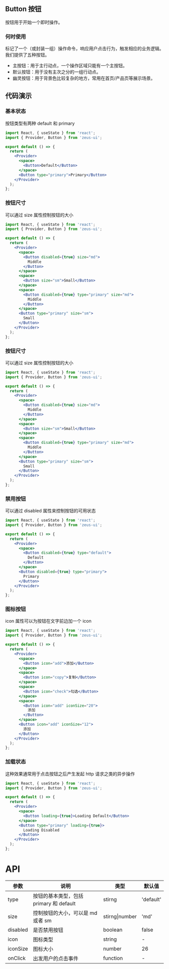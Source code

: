 ## Button 按钮

按钮用于开始一个即时操作。

### 何时使用

标记了一个（或封装一组）操作命令，响应用户点击行为，触发相应的业务逻辑。
我们提供了五种按钮。

- 主按钮：用于主行动点，一个操作区域只能有一个主按钮。
- 默认按钮：用于没有主次之分的一组行动点。
- 幽灵按钮：用于背景色比较复杂的地方，常用在首页/产品页等展示场景。

## 代码演示

### 基本状态

按钮类型有两种 default 和 primary

```jsx
import React, { useState } from 'react';
import { Provider, Button } from 'zeus-ui';

export default () => {
  return (
    <Provider>
      <space>
        <Button>Default</Button>
      </space>
      <Button type="primary">Primary</Button>
    </Provider>
  );
};
```

### 按钮尺寸

可以通过 size 属性控制按钮的大小

```jsx
import React, { useState } from 'react';
import { Provider, Button } from 'zeus-ui';

export default () => {
  return (
    <Provider>
      <space>
        <Button disabled={true} size="md">
          Middle
        </Button>
      </space>
      <space>
        <Button size="sm">Small</Button>
      </space>
      <space>
        <Button disabled={true} type="primary" size="md">
          Middle
        </Button>
      </space>
      <Button type="primary" size="sm">
        Small
      </Button>
    </Provider>
  );
};
```

### 按钮尺寸

可以通过 size 属性控制按钮的大小

```jsx
import React, { useState } from 'react';
import { Provider, Button } from 'zeus-ui';

export default () => {
  return (
    <Provider>
      <space>
        <Button disabled={true} size="md">
          Middle
        </Button>
      </space>
      <space>
        <Button size="sm">Small</Button>
      </space>
      <space>
        <Button disabled={true} type="primary" size="md">
          Middle
        </Button>
      </space>
      <Button type="primary" size="sm">
        Small
      </Button>
    </Provider>
  );
};
```

### 禁用按钮

可以通过 disabled 属性来控制按钮的可用状态

```jsx
import React, { useState } from 'react';
import { Provider, Button } from 'zeus-ui';

export default () => {
  return (
    <Provider>
      <space>
        <Button disabled={true} type="default">
          Default
        </Button>
      </space>
      <Button disabled={true} type="primary">
        Primary
      </Button>
    </Provider>
  );
};
```

### 图标按钮

icon 属性可以为按钮在文字前边加一个 icon

```jsx
import React, { useState } from 'react';
import { Provider, Button } from 'zeus-ui';

export default () => {
  return (
    <Provider>
      <space>
        <Button icon="add">添加</Button>
      </space>
      <space>
        <Button icon="copy">复制</Button>
      </space>
      <space>
        <Button icon="check">勾选</Button>
      </space>
      <space>
        <Button icon="add" iconSize="20">
          添加
        </Button>
      </space>
      <Button icon="add" iconSize="12">
        添加
      </Button>
    </Provider>
  );
};
```

### 加载状态

这种效果通常用于点击按钮之后产生发起 http 请求之类的异步操作

```jsx
import React, { useState } from 'react';
import { Provider, Button } from 'zeus-ui';

export default () => {
  return (
    <Provider>
      <space>
        <Button loading={true}>Loading Default</Button>
      </space>
      <Button type="primary" loading={true}>
        Loading Disabled
      </Button>
    </Provider>
  );
};
```

# API

| 参数     | 说明                                    | 类型               | 默认值    |
| -------- | --------------------------------------- | ------------------ | --------- |
| type     | 按钮的基本类型，包括 primary 和 default | stirng             | 'default' |
| size     | 控制按钮的大小，可以是 md 或者 sm       | stirng&#124;number | 'md'      |
| disabled | 是否禁用按钮                            | boolean            | false     |
| icon     | 图标类型                                | string             | -         |
| iconSize | 图标大小                                | number             | 26        |
| onClick  | 出发用户的点击事件                      | function           | -         |
